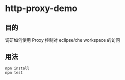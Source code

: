 # http-proxy-demo

## 目的
调研如何使用 Proxy 控制对 eclipse/che workspace 的访问

## 用法
```
npm install
npm test
```
